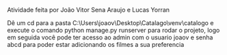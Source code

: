 Atividade feita por João Vitor Sena Araujo e Lucas Yorran

Dê um cd para a pasta C:\Users\joaov\Desktop\Catalago\venv\catalogo e execute o comando python manage.py runserver para rodar o projeto, logo em seguida você pode ter acesso ao admin com o usuario joaov e senha abcd para poder estar adicionando os filmes a sua preferencia
